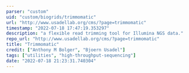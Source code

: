 ```yaml
---
parser: "custom"
uid: "custom/biogrids/trimmomatic"
url: "http://www.usadellab.org/cms/?page=trimmomatic"
timestamp: "2022-07-18 17:47:19.353297"
description: "a flexible read trimming tool for Illumina NGS data."
repo_url: "http://www.usadellab.org/cms/?page=trimmomatic"
title: "Trimmomatic"
credit: ["Anthony M Bolger", "Bjoern Usadel"]
tags: ["utilities", "high-throughput-sequencing"]
date: "2022-07-18 21:23:31.740304"
---
```

